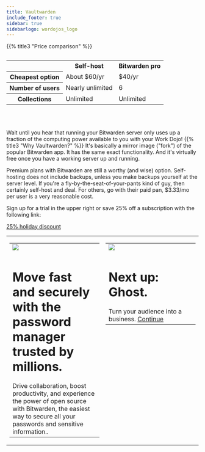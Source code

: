 ```yaml
---
title: Vaultwarden
include_footer: true
sidebar: true
sidebarlogo: wordojos_logo
---
```


{{% title3 "Price comparison" %}}
<table>
    <caption></caption>
    <tr>
        <td> </td>
        <th scope="col" class="heman">Self-host</th>
        <th scope="col" class="skeletor">Bitwarden pro</th>
    </tr>
    <tr>
        <th scope="row">Cheapest option</th>
        <td>About $60/yr</td>
        <td>$40/yr</td>
    </tr>
    <tr>
        <th scope="row">Number of users</th>
        <td>Nearly unlimited</td>
        <td>6</td>
    </tr>
    <tr>
        <th scope="row">Collections</th>
        <td>Unlimited</td>
        <td>Unlimited</td>
    </tr>

</table>

<br><br>


Wait until you hear that running your Bitwarden server only uses up a fraction of the computing power available to you with your Work Dojo!
{{% title3 "Why Vaultwarden?" %}}
It's basically a mirror image ("fork") of the popular Bitwarden app. It has the same exact functionality.  And it's virtually free once you have a working server up and running.

Premium plans with Bitwarden are still a worthy (and wise) option.  Self-hosting does not include backups, unless you make backups yourself at the server level.  If you're a fly-by-the-seat-of-your-pants kind of guy, then certainly self-host and deal.  For others, go with their paid pan, $3.33/mo per user is a very reasonable cost.

Sign up for a trial in the upper right or save 25% off a subscription with the following link:

 <a href="https://blog.workmates.live/workmates-holiday-season-discount">25% holiday discount</a> 

 
<table border="0" cellpadding="0" cellspacing="0" width="600" id="templateColumns">
    <tr>
        <td align="center" valign="top" width="50%" class="templateColumnContainer">
            <table border="0" cellpadding="10" cellspacing="0" width="100%">
                <tr>
                    <td class="leftColumnContent">
                      <a href="https://bitwarden.com">  
                        <img src="https://workmates.live/wp-content/uploads/2022/11/bitwardenlogo4.png" class="columnImage" />
                    </td>
                </tr>
                <tr>
                    <td valign="top" class="leftColumnContent">
                        <h1>Move fast and securely with the password manager trusted by millions.</h1>
                       Drive collaboration, boost productivity, and experience the power of open source with Bitwarden, the easiest way to secure all your passwords and sensitive information.. 
                    </td>
                </tr>
            </table>
        </td>
        <td align="center" valign="top" width="50%" class="templateColumnContainer">
            <table border="0" cellpadding="10" cellspacing="0" width="100%">
                <tr>
                    <td class="rightColumnContent">
                      <a href="https://ghost.org">
                        <img src="https://workmates.live/wp-content/uploads/2022/11/ghost-black-logo.png" class="columnImage" />
                    </td>
                </tr>
                <tr>
                    <td valign="top" class="rightColumnContent">
                        <h1>Next up:  Ghost.</h1>
                        Turn your audience into a business.
                          <a href="https://workdojos.com/ghost">Continue</a> 
                    </td>
                </tr>
            </table>
        </td>
    </tr>
</table>

